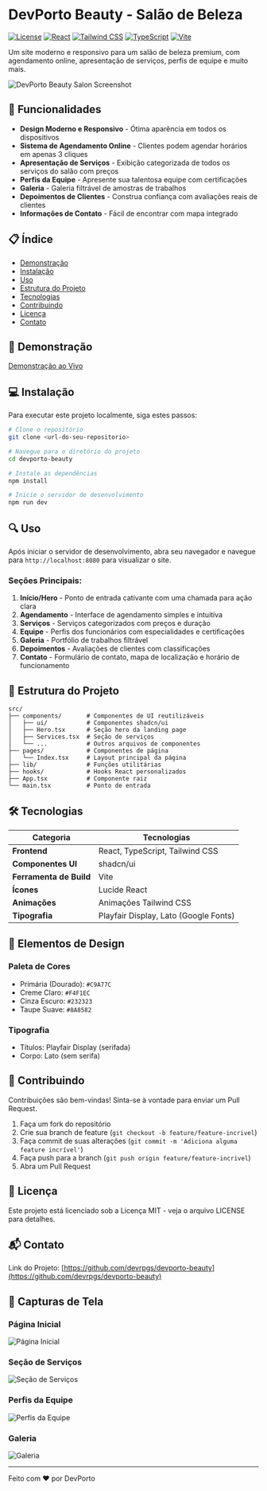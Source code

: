 # DevPorto Beauty - Salão de Beleza

[![License](https://img.shields.io/badge/license-MIT-blue.svg)](LICENSE)
[![React](https://img.shields.io/badge/React-18.3.1-blue.svg)](https://reactjs.org/)
[![Tailwind CSS](https://img.shields.io/badge/Tailwind_CSS-3.4.0-38B2AC.svg)](https://tailwindcss.com/)
[![TypeScript](https://img.shields.io/badge/TypeScript-5.0.0+-007ACC.svg)](https://www.typescriptlang.org/)
[![Vite](https://img.shields.io/badge/Vite-5.0.0+-646CFF.svg)](https://vitejs.dev/)

Um site moderno e responsivo para um salão de beleza premium, com agendamento online, apresentação de serviços, perfis de equipe e muito mais.

![DevPorto Beauty Salon Screenshot](/public/screenshots/home.png)

## 🌟 Funcionalidades

- **Design Moderno e Responsivo** - Ótima aparência em todos os dispositivos
- **Sistema de Agendamento Online** - Clientes podem agendar horários em apenas 3 cliques
- **Apresentação de Serviços** - Exibição categorizada de todos os serviços do salão com preços
- **Perfis da Equipe** - Apresente sua talentosa equipe com certificações
- **Galeria** - Galeria filtrável de amostras de trabalhos
- **Depoimentos de Clientes** - Construa confiança com avaliações reais de clientes
- **Informações de Contato** - Fácil de encontrar com mapa integrado

## 📋 Índice

- [Demonstração](#demonstração)
- [Instalação](#instalação)
- [Uso](#uso)
- [Estrutura do Projeto](#estrutura-do-projeto)
- [Tecnologias](#tecnologias)
- [Contribuindo](#contribuindo)
- [Licença](#licença)
- [Contato](#contato)

## 🚀 Demonstração

[Demonstração ao Vivo](https://lovable.dev/projects/b3dad143-eb71-40cf-a518-ca52d70cbcd1)

## 💻 Instalação

Para executar este projeto localmente, siga estes passos:

```bash
# Clone o repositório
git clone <url-do-seu-repositorio>

# Navegue para o diretório do projeto
cd devporto-beauty

# Instale as dependências
npm install

# Inicie o servidor de desenvolvimento
npm run dev
```

## 🔍 Uso

Após iniciar o servidor de desenvolvimento, abra seu navegador e navegue para `http://localhost:8080` para visualizar o site.

### Seções Principais:

1. **Início/Hero** - Ponto de entrada cativante com uma chamada para ação clara
2. **Agendamento** - Interface de agendamento simples e intuitiva
3. **Serviços** - Serviços categorizados com preços e duração
4. **Equipe** - Perfis dos funcionários com especialidades e certificações
5. **Galeria** - Portfólio de trabalhos filtrável
6. **Depoimentos** - Avaliações de clientes com classificações
7. **Contato** - Formulário de contato, mapa de localização e horário de funcionamento

## 📁 Estrutura do Projeto

```
src/
├── components/       # Componentes de UI reutilizáveis
│   ├── ui/           # Componentes shadcn/ui
│   ├── Hero.tsx      # Seção hero da landing page
│   ├── Services.tsx  # Seção de serviços
│   └── ...           # Outros arquivos de componentes
├── pages/            # Componentes de página
│   └── Index.tsx     # Layout principal da página
├── lib/              # Funções utilitárias
├── hooks/            # Hooks React personalizados
├── App.tsx           # Componente raiz
└── main.tsx          # Ponto de entrada
```

## 🛠️ Tecnologias

| Categoria         | Tecnologias                                        |
|-------------------|-----------------------------------------------------|
| **Frontend**      | React, TypeScript, Tailwind CSS                     |
| **Componentes UI**| shadcn/ui                                           |
| **Ferramenta de Build** | Vite                                                |
| **Ícones**        | Lucide React                                        |
| **Animações**     | Animações Tailwind CSS                              |
| **Tipografia**    | Playfair Display, Lato (Google Fonts)               |

## 🎨 Elementos de Design

### Paleta de Cores

- Primária (Dourado): `#C9A77C`
- Creme Claro: `#F4F1EC`
- Cinza Escuro: `#232323`
- Taupe Suave: `#8A8582`

### Tipografia

- Títulos: Playfair Display (serifada)
- Corpo: Lato (sem serifa)

## 🤝 Contribuindo

Contribuições são bem-vindas! Sinta-se à vontade para enviar um Pull Request.

1. Faça um fork do repositório
2. Crie sua branch de feature (`git checkout -b feature/feature-incrivel`)
3. Faça commit de suas alterações (`git commit -m 'Adiciona alguma feature incrível'`)
4. Faça push para a branch (`git push origin feature/feature-incrivel`)
5. Abra um Pull Request

## 📄 Licença

Este projeto está licenciado sob a Licença MIT - veja o arquivo LICENSE para detalhes.

## 📬 Contato

Link do Projeto: [https://github.com/devrpgs/devporto-beauty](https://github.com/devrpgs/devporto-beauty)

## 📸 Capturas de Tela

### Página Inicial
![Página Inicial](/public/screenshots/home.png)

### Seção de Serviços
![Seção de Serviços](public/screenshots/servicos.png)

### Perfis da Equipe
![Perfis da Equipe](/public/screenshots/equipe.png)

### Galeria
![Galeria](public/screenshots/galeria.png)

---

Feito com ❤️ por DevPorto
